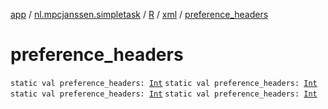 [app](../../../index.md) / [nl.mpcjanssen.simpletask](../../index.md) / [R](../index.md) / [xml](index.md) / [preference_headers](.)

# preference_headers

`static val preference_headers: `[`Int`](https://kotlinlang.org/api/latest/jvm/stdlib/kotlin/-int/index.html)
`static val preference_headers: `[`Int`](https://kotlinlang.org/api/latest/jvm/stdlib/kotlin/-int/index.html)
`static val preference_headers: `[`Int`](https://kotlinlang.org/api/latest/jvm/stdlib/kotlin/-int/index.html)
`static val preference_headers: `[`Int`](https://kotlinlang.org/api/latest/jvm/stdlib/kotlin/-int/index.html)